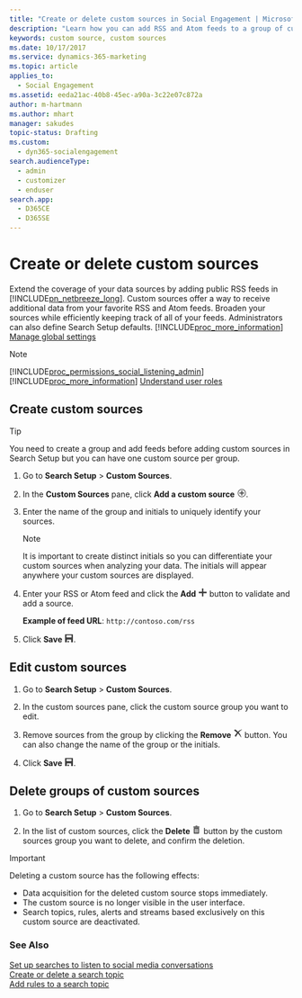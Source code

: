 ```yaml
---
title: "Create or delete custom sources in Social Engagement | Microsoft Docs"
description: "Learn how you can add RSS and Atom feeds to a group of custom sources and how you can manage custom sources."
keywords: custom source, custom sources
ms.date: 10/17/2017
ms.service: dynamics-365-marketing
ms.topic: article
applies_to: 
  - Social Engagement
ms.assetid: eeda21ac-40b8-45ec-a90a-3c22e07c872a
author: m-hartmann
ms.author: mhart
manager: sakudes
topic-status: Drafting
ms.custom: 
  - dyn365-socialengagement
search.audienceType: 
  - admin
  - customizer
  - enduser
search.app: 
  - D365CE
  - D365SE
---
```


# Create or delete custom sources

Extend the coverage of your data sources by adding public RSS feeds in [!INCLUDE[pn_netbreeze_long](../includes/pn-social-engagement-long.md)]. Custom sources offer a way to receive additional data from your favorite RSS and Atom feeds. Broaden your sources while efficiently keeping track of all of your feeds. Administrators can also define Search Setup defaults. [!INCLUDE[proc_more_information](../includes/proc-more-information.md)] [Manage global settings](manage-global-settings.md)

> [!NOTE]
> [!INCLUDE[proc_permissions_social_listening_admin](../includes/proc-permissions-social-listening-admin.md)] [!INCLUDE[proc_more_information](../includes/proc-more-information.md)] [Understand user roles](user-roles.md)

## Create custom sources

> [!TIP]
> You need to create a group and add feeds before adding custom sources in Search Setup but you can have one custom source per group.

1. Go to **Search Setup** > **Custom Sources**.

2. In the **Custom Sources** pane, click **Add a custom source** ![Add button](media/add-icon.png "Add button").

3. Enter the name of the group and initials to uniquely identify your sources.

   > [!NOTE]
   > It is important to create distinct initials so you can differentiate your custom sources when analyzing your data. The initials will appear anywhere your custom sources are displayed.

4. Enter your RSS or Atom feed and click the **Add** ![New or Add button](media/plus-icon.png "New or Add button") button to validate and add a source.

   **Example of feed URL**: `http://contoso.com/rss`

5. Click **Save** ![Save button](media/save-icon.png "Save button").

## Edit custom sources

1.  Go to **Search Setup** > **Custom Sources**.

2.  In the custom sources pane, click the custom source group you want to edit.

3.  Remove sources from the group by clicking the **Remove** ![Delete button](media/delete-icon.png "Delete button") button. You can also change the name of the group or the initials.

4.  Click **Save** ![Save button](media/save-icon.png "Save button").

## Delete groups of custom sources

1.  Go to **Search Setup** > **Custom Sources**.

2.  In the list of custom sources, click the **Delete** ![Delete button](media/trashbin-icon.png "Delete button") button by the custom sources group you want to delete, and confirm the deletion.

> [!IMPORTANT]
> Deleting a custom source has the following effects:
> - Data acquisition for the deleted custom source stops immediately.
> - The custom source is no longer visible in the user interface.
> - Search topics, rules, alerts and streams based exclusively on this custom source are deactivated.

### See Also

[Set up searches to listen to social media conversations](set-up-searches.md)    
[Create or delete a search topic](create-delete-search-topic.md)    
[Add rules to a search topic](add-rules-search-topic.md)
